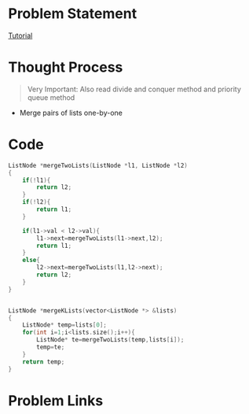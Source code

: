 # Problem Statement

[Tutorial]()

# Thought Process

> Very Important: Also read divide and conquer method and priority queue method

- Merge pairs of lists one-by-one

# Code
```cpp
ListNode *mergeTwoLists(ListNode *l1, ListNode *l2)
{
    if(!l1){
        return l2;
    }
    if(!l2){
        return l1;
    }

    if(l1->val < l2->val){
        l1->next=mergeTwoLists(l1->next,l2);
        return l1;
    }
    else{
        l2->next=mergeTwoLists(l1,l2->next);
        return l2;
    }
}


ListNode *mergeKLists(vector<ListNode *> &lists)
{
    ListNode* temp=lists[0];
    for(int i=1;i<lists.size();i++){
        ListNode* te=mergeTwoLists(temp,lists[i]);
        temp=te;
    }
    return temp;
}
```

# Problem Links
